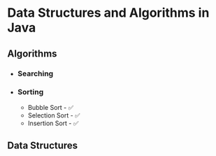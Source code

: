 # Data Structures and Algorithms in Java

## Algorithms

* ### Searching

* ### Sorting

    * Bubble Sort - ✅
    * Selection Sort - ✅
    * Insertion Sort - ✅

## Data Structures